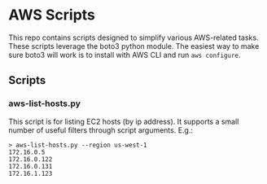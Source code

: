 # AWS Scripts
This repo contains scripts designed to simplify various AWS-related tasks.
These scripts leverage the boto3 python module.
The easiest way to make sure boto3 will work is to install with AWS CLI and run `aws configure`.
## Scripts
### aws-list-hosts.py
This script is for listing EC2 hosts (by ip address).  It supports a small number of useful filters through script
arguments.  E.g.:
```
> aws-list-hosts.py --region us-west-1
172.16.0.5
172.16.0.122
172.16.0.131
172.16.1.123
```